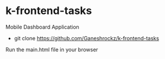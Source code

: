 # k-frontend-tasks
Mobile Dashboard Application

- git clone https://github.com/Ganeshrockz/k-frontend-tasks

Run the main.html file in your browser
